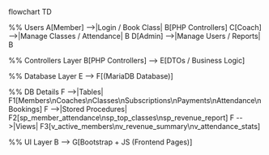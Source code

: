 flowchart TD

%% Users
A[Member] -->|Login / Book Class| B[PHP Controllers]
C[Coach] -->|Manage Classes / Attendance| B
D[Admin] -->|Manage Users / Reports| B

%% Controllers Layer
B[PHP Controllers] --> E[DTOs / Business Logic]

%% Database Layer
E --> F[(MariaDB Database)]

%% DB Details
F -->|Tables| F1[Members\nCoaches\nClasses\nSubscriptions\nPayments\nAttendance\nBookings]
F -->|Stored Procedures| F2[sp_member_attendance\nsp_top_classes\nsp_revenue_report]
F -->|Views| F3[v_active_members\nv_revenue_summary\nv_attendance_stats]

%% UI Layer
B --> G[Bootstrap + JS (Frontend Pages)]
